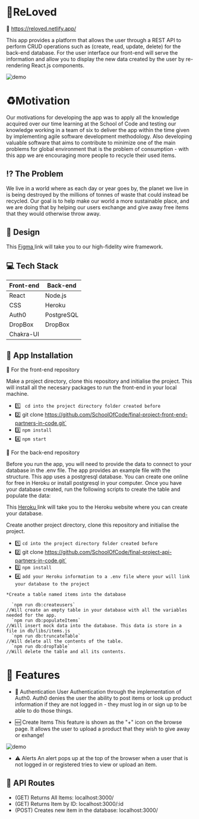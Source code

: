 # :herb:ReLoved

:link: https://reloved.netlify.app/

This app provides a platform that allows the user through a REST API to perform CRUD operations such as (create, read, update, delete) for the back-end database. For the user interface our front-end will serve the information and allow you to display the new data created by the user by re-rendering React.js components.

![demo](public/gif/reloved.gif "reloved demo" )

# :recycle:Motivation

Our motivations for developing the app was to apply all the knowledge acquired over our time learning at the School of Code and testing our knowledge working in a team of six  to deliver the app within the time given by implementing agile software development methodology. Also developing valuable software that aims to contribute to minimize one of the main problems for global environment that is the problem of consumption - with this app we are encouraging more people to recycle their used items.

## :interrobang: The Problem 

We live in a world where as each day or year goes by, the planet we live in is being destroyed by the millions of tonnes of waste that could instead be recycled. 
Our goal is to help make our world a more sustainable place, and we are doing that by helping our users exchange and give away free items that they would otherwise throw away. 


## :art: Design

This [Figma ](https://www.figma.com/file/4a4pAmlYiymqzVMmP4yP0t/Partners-in-Code?node-id=0%3A1 "Figma") link will take you to our high-fidelity wire framework.



## :computer: Tech Stack


Front-end     | Back-end     
------------- | -------------
React         | Node.js
CSS           | Heroku
Auth0         | PostgreSQL
DropBox       | DropBox
Chakra-UI     | 

## :dvd: App Installation

:iphone: For the front-end repository 

Make a project directory, clone this repository and initialise the project.
This will install all the necesary packages to run the front-end in your local machine.

* :one: ` cd into the project directory folder created before`
* :two: git clone https://github.com/SchoolOfCode/final-project-front-end-partners-in-code.git`
* :three: `npm install `
* :four: `npm start `

:wrench: For the back-end repository 

Before you run the app, you will need to provide the data to connect to your database in the .env file. The app provides an example file with the structure. This app uses a postgresql database. You can create one online for free in Heroku or install postgresql in your computer. Once you have your database created, run the following scripts to create the table and populate the data:

This [Heroku ](https://www.heroku.com/ "Heroku") link will take you to the Heroku website where you can create your database.

Create another project directory, clone this repository and initialise the project.
* :one: ` cd into the project directory folder created before `
* :two: git clone https://github.com/SchoolOfCode/final-project-api-partners-in-code.git`
* :three: `npm install `
* :four: `add your Heroku information to a .env file where your will link your database to the project `
~~~
*Create a table named items into the database

  `npm run db:createusers`
//Will create an empty table in your database with all the variables needed for the app.
  `npm run db:populateItems`
//Will insert mock data into the database. This data is store in a file in db/libs/items.js
  `npm run db:truncateTable`
//Will delete all the contents of the table. 
  `npm run db:dropTable`
//Will delete the table and all its contents. 
~~~

# :file_folder: Features

* :closed_lock_with_key: Authentication 
User Authentication through the implementation of Auth0. Auth0 denies the user the ability to post items or look up product information if they are not logged in - they must log in or sign up to be able to do those things.

* :new: Create Items
This feature is shown as the "+" icon on the browse page. It allows the user to upload a product that they wish to give away or exhange!

![demo](public/gifmodal/modal.gif "reloved demo" )

* :warning: Alerts
An alert pops up at the top of the browser when a user that is not logged in or registered tries to view or upload an item.

## :twisted_rightwards_arrows: API Routes

<!-- - (GET) Returns HomePage: localhost:3000  -->
- (GET) Returns All Items: localhost:3000/
- (GET) Returns Item by ID: localhost:3000/:id
- (POST) Creates new item in the database: localhost:3000/


